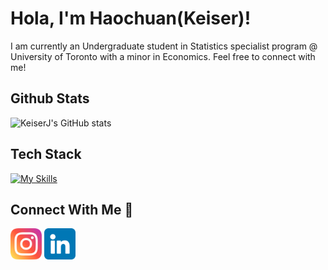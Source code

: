 # Hola, I'm Haochuan(Keiser)! 

I am currently an Undergraduate student in Statistics specialist program @ University of Toronto with a minor in Economics. Feel free to connect with me!

## Github Stats
![KeiserJ's GitHub stats](https://github-readme-stats.vercel.app/api?username=KeiserJ&show_icons=true&theme=dark)

## Tech Stack
[![My Skills](https://skillicons.dev/icons?i=git,github,idea,java,mysql,r,py,postgres)](https://skillicons.dev)

## Connect With Me 🤝
[<img src="https://github.com/KeiserJ/Intro/blob/83090d11a7780477764f4d23338f57bebf50cd3f/images/instagram.png" alt="Instagram" width="50" style="vertical-align: middle;"/>](https://www.instagram.com/keiser_jiang/)
[<img src="https://github.com/KeiserJ/Intro/blob/e64df03b38c78a09375b2203bd332eb7e7b720cb/images/linkedin.png" alt="LinkedIn" width="50" style="vertical-align: middle;"/>](https://www.linkedin.com/in/haochuan-jiang-73416b259/)


